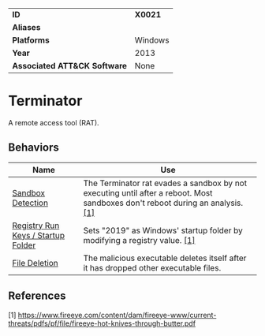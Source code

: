 |||
|---------|------------------------|
|**ID**|**X0021**|
|**Aliases**||
|**Platforms**|Windows|
|**Year**| 2013 |
|**Associated ATT&CK Software**|None|

Terminator
==========
A remote access tool (RAT).

Behaviors
---------
|Name|Use|
|---------------------|-------------------------------------------------------|
|[Sandbox Detection](../anti-behavioral-analysis/detect-sandbox.md) | The Terminator rat evades a sandbox by not executing until after a reboot. Most sandboxes don't reboot during an analysis. [[1]](#1)|
| [Registry Run Keys / Startup Folder](../persistence/registry-run-startup.md)| Sets "2019" as Windows' startup folder by modifying a registry value. [[1]](#1)|
|[File Deletion](../defense-evasion/file-deletion.md)| The malicious executable deletes itself after it has dropped other executable files.|

References
----------
<a name="1">[1]</a> https://www.fireeye.com/content/dam/fireeye-www/current-threats/pdfs/pf/file/fireeye-hot-knives-through-butter.pdf